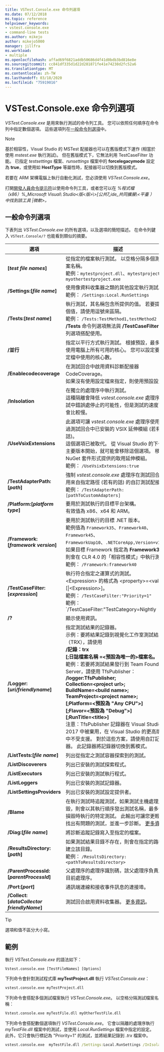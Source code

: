 ```yaml
---
title: VSTest.Console.exe 命令列選項
ms.date: 07/12/2018
ms.topic: reference
helpviewer_keywords:
- vstest.console.exe
- command-line tests
ms.author: mikejo
author: mikejo5000
manager: jillfra
ms.workload:
- multiple
ms.openlocfilehash: affad69f6821addb50686d4f41d0bdb3bd816e8e
ms.sourcegitcommit: cc841df335d1d22d281871fe41e74238d2fc52a6
ms.translationtype: MT
ms.contentlocale: zh-TW
ms.lasthandoff: 03/18/2020
ms.locfileid: "75919016"
---
```

# <a name="vstestconsoleexe-command-line-options"></a>VSTest.Console.exe 命令列選項

*VSTest.Console.exe* 是用來執行測試的命令列工具。 您可以依照任何順序在命令列中指定數個選項。 這些選項列在[一般命令列選項](#general-command-line-options)中。

> [!NOTE]
> 基於相容性，Visual Studio 的 MSTest 配接器也可以在舊版模式下運作 (相當於使用 *mstest.exe* 執行測試)。 但在舊版模式下，它無法利用 TestCaseFilter 功能。 已指定 *testsettings* 檔案、*runsettings* 檔案中的 **forcelegacymode** 設定為 **true**，或使用如 **HostType** 等屬性時，配接器可以切換到舊版模式。
>
> 若要在 ARM 架構電腦上執行自動化測試，您必須使用 *VSTest.Console.exe*。

打開[開發人員命令提示符](/dotnet/framework/tools/developer-command-prompt-for-vs)以使用命令列工具，或者您可以在 *%程式檔 （x86）%_Microsoft Visual\\ Studio<版<版\>\\\>[公共7_ide_共同擴展\\<平臺 ） 中找到該工具 |微軟>。*

## <a name="general-command-line-options"></a>一般命令列選項

下表列出 *VSTest.Console.exe* 的所有選項，以及選項的簡短描述。 在命令列鍵入 `VSTest.Console/?` 也能看到類似的摘要。

| 選項 | 描述 |
|---|---|
|**[*test file names*]**|從指定的檔案執行測試。 以空格分隔多個測試檔案名稱。<br />範例：`mytestproject.dll`、`mytestproject.dll myothertestproject.exe`|
|**/Settings:[*file name*]**|使用像資料收集器之類的其他設定執行測試。<br />範例： `/Settings:Local.RunSettings`|
|**/Tests:[*test name*]**|執行測試，其名稱包含所提供的值。 若要提供多個值，請使用逗號來區隔。<br />範例： `/Tests:TestMethod1,testMethod2`<br />**/Tests** 命令列選項無法與 **/TestCaseFilter** 命令列選項搭配使用。|
|**/並行**|指定以平行方式執行測試。 根據預設，最多可以使用電腦上所有可用的核心。 您可以設定要在設定檔中使用的核心數。|
|**/Enablecodecoverage**|在測試回合中啟用資料診斷配接器 CodeCoverage。<br />如果沒有使用設定檔來指定，則使用預設設定。|
|**/InIsolation**|在獨立的處理序中執行測試。<br />這種隔離會降低 *vstest.console.exe* 處理序在測試中錯誤處停止的可能性，但是測試的速度可能會比較慢。|
|**/UseVsixExtensions**|此選項可讓 *vstest.console.exe* 處理序使用或略過測試回合中已安裝的 VSIX 延伸模組 (若有的話)。<br />這個選項已被取代。 從 Visual Studio 的下一個主要版本開始，就可能會移除這個選項。 移至以 NuGet 套件形式提供的取用延伸模組。<br />範例： `/UseVsixExtensions:true`|
|**/TestAdapterPath:[*path*]**|強制 *vstest.console.exe* 處理序在測試回合中使用來自指定路徑 (若有的話) 的自訂測試配接器。<br />範例： `/TestAdapterPath:[pathToCustomAdapters]`|
|**/Platform:[*platform type*]**|要用於測試執行的目標平台架構。<br />有效值為 x86、x64 和 ARM。|
|**/Framework: [*framework version*]**|要用於測試執行的目標 .NET 版本。<br />範例值為 `Framework35`、`Framework40`、`Framework45`、`FrameworkUap10`、`.NETCoreApp,Version=v1.1`。<br />如果目標 Framework 指定為 **Framework35**，則會在 CLR 4.0 的「相容性模式」中執行測試。<br />範例： `/Framework:framework40`|
|**/TestCaseFilter:[*expression*]**|執行符合指定之運算式的測試。<br /><Expression\> 的格式為 <property\>=<value\>[\|<Expression\>]。<br />範例： `/TestCaseFilter:"Priority=1"`<br />範例： `/TestCaseFilter:"TestCategory=Nightly|FullyQualifiedName=Namespace.ClassName.MethodName"`<br />**/TestCaseFilter** 命令列選項無法與 **/Tests** 命令列選項搭配使用。 <br />如需建立和使用運算式的資訊，請參閱 [ 篩選](https://github.com/Microsoft/vstest-docs/blob/master/docs/filter.md)。|
|**/?**|顯示使用資訊。|
|**/Logger:[*uri/friendlyname*]**|指定測試結果的記錄器。<br />示例：要將結果記錄到視覺化工作室測試結果檔 （TRX），請使用<br />**/記錄：trx**<br />**[;日誌檔案名稱 =\<預設為唯一的>檔案名。**<br />範例：若要將測試結果發行到 Team Foundation Server，請使用 TfsPublisher：<br />**/logger:TfsPublisher;**<br />**Collection=<project url\>;**<br />**BuildName=<build name\>;**<br />**TeamProject=<project name\>;**<br />**[;Platform=\<預設為 "Any CPU">]**<br />**[;Flavor=\<預設為 "Debug">]**<br />**[;RunTitle=<title\>]**<br />注意：TfsPublisher 記錄器在 Visual Studio 2017 中被棄用，在 Visual Studio 的更高版本中不受支援。 對於這些方案，請使用自訂記錄器。 此記錄器將記錄器切換到舊模式。|
|**/ListTests:[*file name*]**|列出從指定之測試容器探索到的測試。|
|**/ListDiscoverers**|列出已安裝的測試探索程式。|
|**/ListExecutors**|列出已安裝的測試執行程式。|
|**/ListLoggers**|列出已安裝的測試記錄器。|
|**/ListSettingsProviders**|列出已安裝的測試設定提供者。|
|**/Blame**|在執行測試時追蹤測試，如果測試主機處理序損毀，則會以其執行順序發出測試名稱，最多包含損毀時執行的特定測試。 此輸出可讓您更輕鬆地找出有問題的測試，並進一步診斷。 [更多資訊](https://github.com/Microsoft/vstest-docs/blob/master/docs/extensions/blame-datacollector.md)。|
|**/Diag:[*file name*]**|將診斷追蹤記錄寫入至指定的檔案。|
|**/ResultsDirectory:[*path*]**|如果測試結果目錄不存在，則會在指定的路徑中建立該目錄。<br />範例： `/ResultsDirectory:<pathToResultsDirectory>`|
|**/ParentProcessId:[*parentProcessId*]**|父處理序的處理序識別碼，該父處理序負責啟動目前處理序。|
|**/Port:[*port*]**|通訊端連線和接收事件訊息的連接埠。|
|**/Collect:[*dataCollector friendlyName*]**|測試回合啟用資料收集器。 [更多資訊](https://github.com/Microsoft/vstest-docs/blob/master/docs/analyze.md)。|

> [!TIP]
> 選項和值不區分大小寫。

## <a name="examples"></a>範例

執行 *VSTest.Console.exe* 的語法如下：

`Vstest.console.exe [TestFileNames] [Options]`

下列命令會針對測試程式庫 **myTestProject.dll** 執行 *VSTest.Console.exe*：

```cmd
vstest.console.exe myTestProject.dll
```

下列命令會搭配多個測試檔案執行 *VSTest.Console.exe*。 以空格分隔測試檔案名稱：

```cmd
Vstest.console.exe myTestFile.dll myOtherTestFile.dll
```

下列命令會搭配數個選項執行 *VSTest.Console.exe*。 它會以隔離的處理序執行 *myTestFile.dll* 檔案中的測試，並使用 *Local.RunSettings* 檔案中指定的設定。 此外，它只會執行標記為 "Priority=1" 的測試，並將結果記錄到 *.trx* 檔案中。

```cmd
vstest.console.exe  myTestFile.dll /Settings:Local.RunSettings /InIsolation /TestCaseFilter:"Priority=1" /Logger:trx
```
